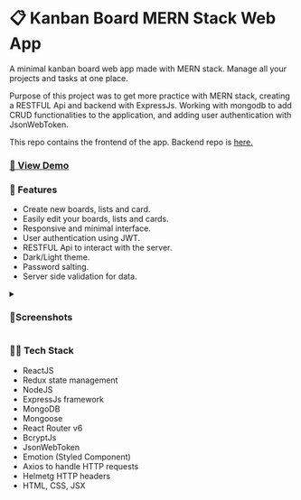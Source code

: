 # 📋 Kanban Board MERN Stack Web App

A minimal kanban board web app made with MERN stack. Manage all your projects and tasks at one place.

Purpose of this project was to get more practice with MERN stack, creating a RESTFUL Api and backend with ExpressJs. Working with mongodb
to add CRUD functionalities to the application, and adding user authentication with JsonWebToken.

This repo contains the frontend of the app. Backend repo is [here.](https://github.com/scarface68/kanban-server)

### [🚀 View Demo](https://digital-kanban-board-react.vercel.app/home)

### 🧪 Features

- Create new boards, lists and card.
- Easily edit your boards, lists and cards.
- Responsive and minimal interface.
- User authentication using JWT.
- RESTFUL Api to interact with the server.
- Dark/Light theme.
- Password salting.
- Server side validation for data.

<details>
  <summary><h3>🌈Screenshots</h3></summary>
  
  ![alt text](https://imgur.com/WNHdOFY.png)
  ![alt text](https://imgur.com/z5GvyXL.png)
  ![alt text](https://imgur.com/XUYG21E.png)
  ![alt text](https://imgur.com/tqsljl2.png)
  
</details>

### 👨‍🎓 Tech Stack
- ReactJS
- Redux state management
- NodeJS
- ExpressJs framework
- MongoDB
- Mongoose
- React Router v6
- BcryptJs
- JsonWebToken
- Emotion (Styled Component)
- Axios to handle HTTP requests
- Helmetg HTTP headers
- HTML, CSS, JSX
